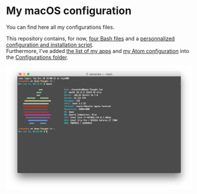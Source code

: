 # My macOS configuration

You can find here all my configurations files.  

This repository contains, for now, [four Bash files](Configurations/Bash/Readme.md) and a [personnalized configuration and installation script](Installation%20script/).  
Furthermore, I've added [the list of my apps](Configurations/MacApps.md) and [my Atom configuration](Configurations/Atom/Atom.md) into the [Configurations folder](Configurations/Readme.md).

![My config](https://github.com/Harchytekt/about/blob/master/about.png "My config")
